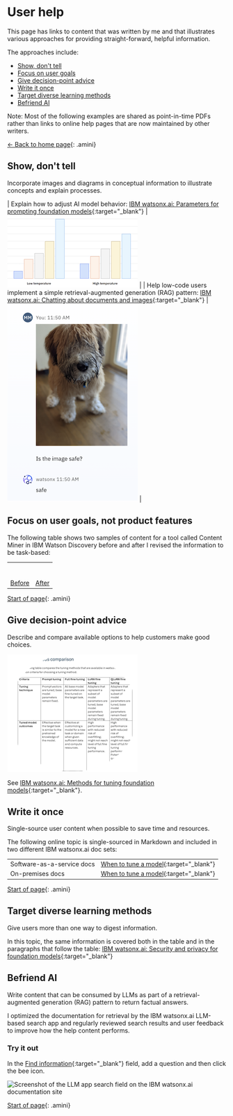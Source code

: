 # User help

This page has links to content that was written by me and that illustrates various approaches for providing straight-forward, helpful information.

The approaches include:

- [Show, don't tell](#show-dont-tell)
- [Focus on user goals](#focus-on-user-goals-not-product-features)
- [Give decision-point advice](#give-decision-point-advice)
- [Write it once](#write-it-once)
- [Target diverse learning methods](#target-diverse-learning-methods)
- [Befriend AI](#befriend-ai)

Note: Most of the following examples are shared as point-in-time PDFs rather than links to online help pages that are now maintained by other writers.

[<- Back to home page](https://michelle-miller.github.io){: .amini}

## Show, don't tell

Incorporate images and diagrams in conceptual information to illustrate concepts and explain processes.

| Explain how to adjust AI model behavior: [IBM watsonx.ai: Parameters for prompting foundation models](https://michelle-miller.github.io/samples/wx-llm-parameters-sample.pdf){:target="_blank"} | ![Graphs that help to explain LLM temperature parameter](images/temps.png) |
| Help low-code users implement a simple retrieval-augmented generation (RAG) pattern: [IBM watsonx.ai: Chatting about documents and images](https://michelle-miller.github.io/samples/wx-chatting-sample.pdf){:target="_blank"} | ![A cute puppy image being evaluated as safe by an LLM](images/coco.png) |

## Focus on user goals, not product features

The following table shows two samples of content for a tool called Content Miner in IBM Watson Discovery before and after I revised the information to be task-based:

<table style="width:70%">
<tr>
<th style="height: 30px"></th><th></th>
</tr>
<tr>
<td><a href="https://michelle-miller.github.io/samples/contentmine-before.pdf" target="_blank">Before</a></td>
<td><a href="https://michelle-miller.github.io/samples/contentmine-after.pdf" target="_blank">After</a></td>
</tr>
</table>

[Start of page](https://michelle-miller.github.io/user-help.html){: .amini}

## Give decision-point advice

Describe and compare available options to help customers make good choices.

![Cropped view of the foundation model tuning comparison table from the linked-to topic](images/tuning-comparison.png)

See [IBM watsonx.ai: Methods for tuning foundation models](https://michelle-miller.github.io/samples/wx-tuning.pdf){:target="_blank"}.

## Write it once

Single-source user content when possible to save time and resources. 

The following online topic is single-sourced in Markdown and included in two different IBM watsonx.ai doc sets:
 
| | |
|-|-|
| Software-as-a-service docs | [When to tune a model](https://www.ibm.com/docs/SSYOK8/wsj/analyze-data/fm-tuning-when.html){:target="_blank"} |
| On-premises docs| [When to tune a model](https://www.ibm.com/docs/SSLSRPV_2.1.x/wsj/analyze-data/fm-tuning-when.html){:target="_blank"} |

[Start of page](https://michelle-miller.github.io/user-help.html){: .amini}

## Target diverse learning methods

Give users more than one way to digest information.

In this topic, the same information is covered both in the table and in the paragraphs that follow the table: [IBM watsonx.ai: Security and privacy for foundation models](https://michelle-miller.github.io/samples/wx-security.html){:target="_blank"} 

## Befriend AI

Write content that can be consumed by LLMs as part of a retrieval-augmented generation (RAG) pattern to return factual answers. 

I optimized the documentation for retrieval by the IBM watsonx.ai LLM-based search app and regularly reviewed search results and user feedback to improve how the help content performs.

### Try it out

In the [Find information](https://dataplatform.cloud.ibm.com/docs/content/wsj/getting-started/welcome-main.html?context=wx){:target="_blank"} field, add a question and then click the bee icon.

![Screenshot of the LLM app search field on the IBM watsonx.ai documentation site](images/LLM-app.png)

[Start of page](https://michelle-miller.github.io/user-help.html){: .amini}
